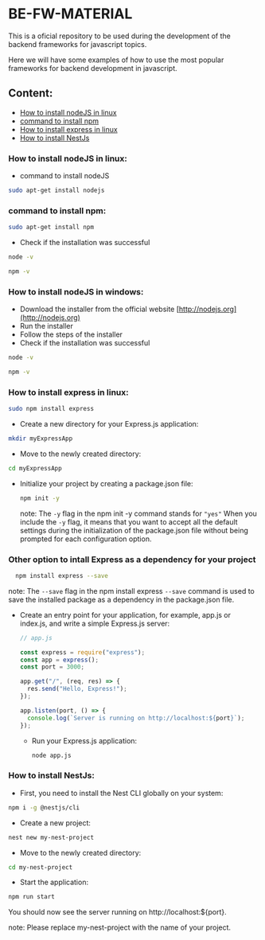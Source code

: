 # BE-FW-MATERIAL

This is a oficial repository to be used during the development of the backend
frameworks for javascript topics.

Here we will have some examples of how to use the most popular frameworks for
backend development in javascript.

## Content:

- [How to install nodeJS in linux](#install-nodejs)
- [command to install npm](#install-npm)
- [How to install express in linux](#install-express)
- [How to install NestJs](#install-nestjs)

### How to install nodeJS in linux:

- command to install nodeJS

```bash
sudo apt-get install nodejs
```

### command to install npm:

```bash
sudo apt-get install npm
```

- Check if the installation was successful

```bash
node -v
```

```bash
npm -v
```

### How to install nodeJS in windows:

- Download the installer from the official website
  [http://nodejs.org](http://nodejs.org)
- Run the installer
- Follow the steps of the installer
- Check if the installation was successful

```bash
node -v
```

```bash
npm -v
```

### How to install express in linux:

```bash
sudo npm install express
```

- Create a new directory for your Express.js application:

```bash
mkdir myExpressApp
```

- Move to the newly created directory:

```bash
cd myExpressApp
```

- Initialize your project by creating a package.json file:

  ```bash
  npm init -y
  ```

  note: The `-y` flag in the npm init -y command stands for `"yes"` When you
  include the `-y` flag, it means that you want to accept all the default
  settings during the initialization of the package.json file without being
  prompted for each configuration option.

### Other option to intall Express as a dependency for your project

```bash
  npm install express --save
```

note: The `--save` flag in the npm install express `--save` command is used to
save the installed package as a dependency in the package.json file.

- Create an entry point for your application, for example, app.js or index.js,
  and write a simple Express.js server:

  ```javascript
  // app.js

  const express = require("express");
  const app = express();
  const port = 3000;

  app.get("/", (req, res) => {
    res.send("Hello, Express!");
  });

  app.listen(port, () => {
    console.log(`Server is running on http://localhost:${port}`);
  });
  ```

  - Run your Express.js application:

    ```bash
    node app.js
    ```

### How to install NestJs:

- First, you need to install the Nest CLI globally on your system:

```bash
npm i -g @nestjs/cli
```

- Create a new project:

```bash
nest new my-nest-project
```

- Move to the newly created directory:

```bash
cd my-nest-project
```

- Start the application:

```bash
npm run start
```

You should now see the server running on http://localhost:${port}.

note: Please replace my-nest-project with the name of your project.
